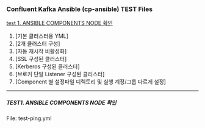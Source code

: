 ### Confluent Kafka Ansible (cp-ansible) TEST Files 
[test 1. ANSIBLE COMPONENTS NODE 확인](#test1-ansible-components-node-확인)
1. [기본 클러스터용 YML] 
2. [2개 클러스터 구성]
3. [자동 재시작 비활성화]
4. [SSL 구성된 클러스터]
5. [Kerberos 구성된 클러스터]
6. [브로커 단일 Listener 구성된 클러스터]
7. [Component 별 설정파일 디렉토리 및 실행 계정/그룹 다르게 설정]
---------------------------------------------

##### TEST1. ANSIBLE COMPONENTS NODE 확인
File: test-ping.yml
